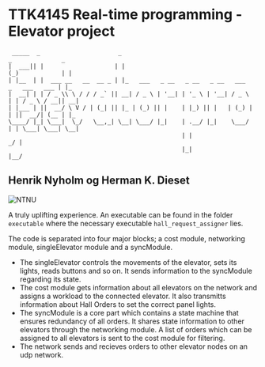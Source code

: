 # TTK4145 Real-time programming - Elevator project
```none
 _____  _                      _                                        _              _   
|  ___|| |                    | |                                      (_)            | |  
| |__  | |  ___ __   __  __ _ | |_   ___   _ __   _ __   _ __   ___     _   ___   ___ | |_ 
|  __| | | / _ \\ \ / / / _` || __| / _ \ | '__| | '_ \ | '__| / _ \   | | / _ \ / __|| __|
| |___ | ||  __/ \ V / | (_| || |_ | (_) || |    | |_) || |   | (_) |  | ||  __/| (__ | |_ 
\____/ |_| \___|  \_/   \__,_| \__| \___/ |_|    | .__/ |_|    \___/   | | \___| \___| \__|
                                                 | |                  _/ |                 
                                                 |_|                 |__/                  
```
## Henrik Nyholm og Herman K. Dieset
![NTNU](https://innsida.ntnu.no/c/wiki/get_page_attachment?p_l_id=22780&nodeId=24647&title=Bruksregler+for+NTNU-logoen&fileName=variant1.jpg)

A truly uplifting experience. An executable can be found in the folder `executable` where the necessary executable `hall_request_assigner` lies. 

The code is separated into four major blocks; a cost module, networking module, singleElevator module and a syncModule.
- The singleElevator controls the movements of the elevator, sets its lights, reads buttons and so on. It sends information to the syncModule regarding its state.
- The cost module gets information about all elevators on the network and assigns a workload to the connected elevator. It also transmitts information about Hall Orders to set the correct panel lights.
- The syncModule is a core part which contains a state machine that ensures redundancy of all orders. It shares state information to other elevators through the networking module. A list of orders which can be assigned to all elevators is sent to the cost module for filtering. 
- The network sends and recieves orders to other elevator nodes on an udp network.
